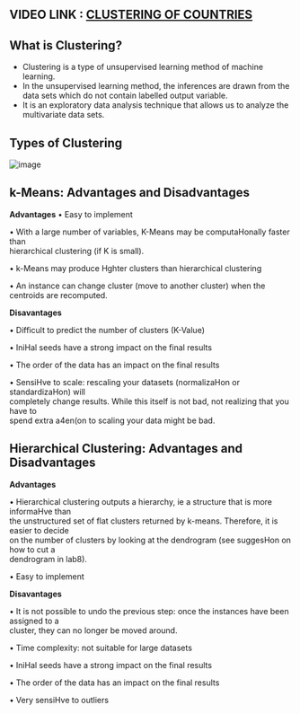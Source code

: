 
## VIDEO LINK : [CLUSTERING OF COUNTRIES]()

## What is Clustering?

- Clustering is a type of unsupervised learning method of machine learning.
- In the unsupervised learning method, the inferences are drawn from the data sets which do not contain labelled output variable. 
- It is an exploratory data analysis technique that allows us to analyze the multivariate data sets.


## Types of Clustering

![image](https://user-images.githubusercontent.com/63282184/134457458-2a8f77b6-3b56-476e-9d0b-a61d7cf90bc7.png)


## k-Means: Advantages and Disadvantages 

**Advantages**
• Easy	to	implement	

• With	a	large	number	of	variables,	K-Means	may	be	computaHonally	faster	than	
hierarchical	clustering	(if	K	is	small).	

• k-Means	may	produce	Hghter	clusters	than	hierarchical	clustering	

• An	instance	can	change	cluster	(move	to	another	cluster)	when	the	centroids	are	recomputed.		

**Disavantages**	

• Difficult	to	predict	the	number	of	clusters	(K-Value)	

• IniHal	seeds	have	a	strong	impact	on	the	final	results	

• The	order	of	the	data	has	an	impact	on	the	final	results	

• SensiHve	to	scale:	rescaling	your	datasets	(normalizaHon	or	standardizaHon)	will	
completely	change	results.	While	this	itself	is	not	bad,	not	realizing	that	you	have	to	
spend	extra	a4en(on	to	scaling	your	data	might	be	bad.	

## Hierarchical Clustering: Advantages and Disadvantages 

**Advantages**

• Hierarchical	clustering	outputs	a	hierarchy,	ie	a	structure	that	is	more	informaHve	than	
the	unstructured	set	of	flat	clusters	returned	by	k-means.	Therefore,	it	is	easier	to	decide	
on	the	number	of	clusters	by	looking	at	the	dendrogram	(see	suggesHon	on	how	to	cut	a	
dendrogram	in	lab8).	

• Easy	to	implement	

**Disavantages**	

• It	is	not	possible	to	undo	the	previous	step:	once	the	instances	have	been	assigned	to	a	
cluster,	they	can	no	longer	be	moved	around.		

• Time	complexity:	not	suitable	for	large	datasets	

• IniHal	seeds	have	a	strong	impact	on	the	final	results	


• The	order	of	the	data	has	an	impact	on	the	final	results	

• Very	sensiHve	to	outliers

